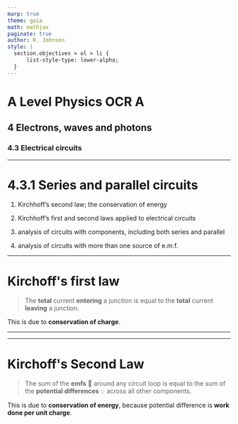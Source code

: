 ```yaml
---
marp: true
theme: gaia
math: mathjax
paginate: true
author: R. Johnson
style: |
  section.objectives > ol > li {
      list-style-type: lower-alpha;
  }
---
```


# A Level Physics OCR A

## 4 Electrons, waves and photons

### 4.3 Electrical circuits

---

<!-- _class: objectives -->

# 4.3.1 Series and parallel circuits

1. Kirchhoff’s second law; the conservation of energy

2. Kirchhoff’s first and second laws applied to electrical circuits

5. analysis of circuits with components, including both series and parallel

6. analysis of circuits with more than one source of e.m.f.

---

# Kirchoff's first law

> The **total** current **entering** a junction is equal to the **total** current **leaving** a junction.

This is due to **conservation of charge**.

---

---

# Kirchoff's Second Law

> The sum of the **emfs** :battery: around any circuit loop is equal to the sum of the **potential differences** :bulb: across all other components.

This is due to **conservation of energy**, because potential difference is **work done per unit charge**.

